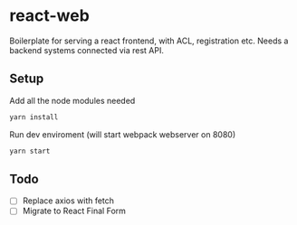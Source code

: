 # react-web
Boilerplate for serving a react frontend, with ACL, registration etc. Needs a backend systems connected via rest API.

## Setup

Add all the node modules needed
```javascript
yarn install
```

Run dev enviroment (will start webpack webserver on 8080)
```javascript
yarn start
```

## Todo


- [ ] Replace axios with fetch
- [ ] Migrate to React Final Form
